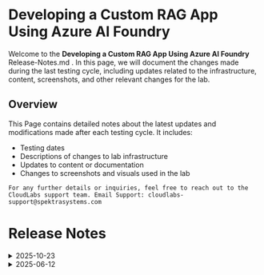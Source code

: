 # Developing a Custom RAG App Using Azure AI Foundry
Welcome to the  **Developing a Custom RAG App Using Azure AI Foundry** Release-Notes.md . In this page, we will document the changes made during the last testing cycle, including updates related to the infrastructure, content, screenshots, and other relevant changes for the lab.

## Overview

This Page contains detailed notes about the latest updates and modifications made after each testing cycle. It includes:

- Testing dates
- Descriptions of changes to lab infrastructure
- Updates to content or documentation
- Changes to screenshots and visuals used in the lab

 `For any further details or inquiries, feel free to reach out to the CloudLabs support team. Email Support: cloudlabs-support@spektrasystems.com`

# Release Notes

<details>
  <summary>2025-10-23</summary>

## Release Date: 2025-10-23

### Summary of Changes

Made updates by adding clearer, up-to-date UI screenshots and refining instructions to enhance clarity.  

### Infrastructure Changes

N/A

### Content Changes

- GPT model updated from gpt-4o-mini to gpt-4.1-mini as gpt-4o-mini is getting retired. 

### Screenshot Updates

- **Minor updates**: 

    - **Updated UI Screenshots**: Updated screenshots for clarity. 
      
### Testing Notes

- **Testing Date**: 2025-10-23

### Testing Scope 

Performed end to end lab testing and validtions, updating instructions and screenshots. 

---
</details>

<details>
  <summary>2025-06-12</summary>

### Release Date: 2025-05-16

- **Testing Date**: 2025-06-12

## Infrastructure Changes

NA

## Content Changes

**Change**: Incorporated recent updates from Azure AI Foundry and updated the corresponding screenshots accordingly.

#### Lab 1

-  Implemented a new approach to create the AI Hub. Currently building the AI Hub via the Azure portal,from their launching the AI Foundry.

## Screenshot Updates

- **Change**: Screenshots have been updated to align with the revised task execution process

## Testing Notes

- **Test Validation Summary**: Validated the lab guide steps, updated the content to reflect the latest UI changes.


---
</details>
